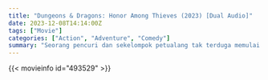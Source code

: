```yaml
---
title: "Dungeons & Dragons: Honor Among Thieves (2023) [Dual Audio]"
date: 2023-12-08T14:14:00Z
tags: ["Movie"]
categories: ["Action", "Adventure", "Comedy"]
summary: "Seorang pencuri dan sekelompok petualang tak terduga memulai misi epik untuk mengambil relik yang hilang, tetapi segalanya menjadi kacau ketika mereka bertabrakan dengan orang yang salah."
---
```


<mux-player stream-type="on-demand"
src="https://kp3d-my.sharepoint.com/personal/ryoo_kp3d_onmicrosoft_com/_layouts/15/download.aspx?share=EXzdHLofC95CvYDe6qMYYSoB430DK5y6lHQhEhxr7k6_ow" prefer-playback="mse" controls>

</mux-player>


{{< movieinfo id="493529" >}}

<script src="https://cdn.jsdelivr.net/npm/@mux/mux-player"></script>

 <script type="application/ld+json ">
{
"@context": "https://schema.org/",
"@type": "VideoObject",
"name": "Dungeons & Dragons: Honor Among Thieves",
"contentUrl": "https://stream.mux.com/zs2Iqu5ypwoJWyDvpcJ00oPRE02XZyj2Gj55URtC1KHHQ.m3u8",
"thumbnailUrl": "https://www.themoviedb.org/t/p/original/yJpI96EX54KbM6W9wPizYSNP8Tv.jpg?width=314&fit_mode=preserve&time=25",
"uploadDate": "2023-12-08T14:14:00Z",
}

</script>
